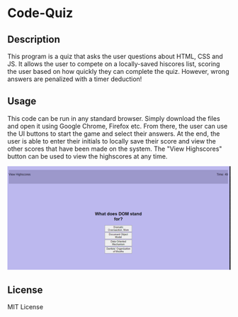 # Code-Quiz

## Description

This program is a quiz that asks the user questions about HTML, CSS and JS. It allows the user to compete on a locally-saved hiscores list, scoring the user based on how quickly they can complete the quiz. However, wrong answers are penalized with a timer deduction! 

## Usage

This code can be run in any standard browser. Simply download the files and open it using Google Chrome, Firefox etc. From there, the user can use the UI buttons to start the game and select their answers. At the end, the user is able to enter their initials to locally save their score and view the other scores that have been made on the system. The "View Highscores" button can be used to view the highscores at any time.

!["Gameplay screenshot"](assets/images/screenshot1.png)

## License

MIT License